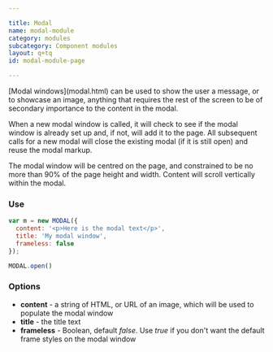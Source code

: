 ```yaml
---

title: Modal
name: modal-module
category: modules
subcategory: Component modules
layout: q+tq
id: modal-module-page

---
```


<p class="lead">[Modal windows](modal.html) can be used to show the user a message, or to showcase an image, anything that requires the rest of the screen to be of secondary importance to the content in the modal.</p>

When a new modal window is called, it will check to see if the modal window is already set up and, if not, will add it to the page. All subsequent calls for a new modal will close the existing modal (if it is still open) and reuse the modal markup.

The modal window will be centred on the page, and constrained to be no more than 90% of the page height and width. Content will scroll vertically within the modal.

### Use

```javascript
var m = new MODAL({
  content: '<p>Here is the modal text</p>',
  title: 'My modal window',
  frameless: false
});

MODAL.open()
```

### Options

 * **content** - a string of HTML, or URL of an image, which will be used to populate the modal window
 * **title** - the title text
 * **frameless** - Boolean, default _false_. Use _true_ if you don't want the default frame styles on the modal window

